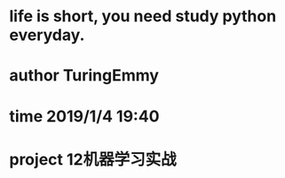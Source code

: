 # life is short, you need study python everyday.
# author    TuringEmmy
# time      2019/1/4 19:40
# project   12机器学习实战